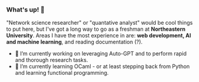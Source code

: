 ### What's up! 🤟

"Network science researcher" or "quantative analyst" would be cool things to put here, but I've got a long way to go as a freshman at **Northeastern University**. Areas I have the most experience in are: **web development, AI and machine learning**, and reading documentation (?).  

- 🔭 I’m currently working on leveraging Auto-GPT and to perform rapid and thorough research tasks. 
- 🌱 I’m currently learning OCaml - or at least stepping back from Python and learning functional programming. 


<!--
**cadentj/cadentj** is a ✨ _special_ ✨ repository because its `README.md` (this file) appears on your GitHub profile.

Here are some ideas to get you started:

- 🔭 I’m currently working on ...
- 🌱 I’m currently learning ...
- 👯 I’m looking to collaborate on ...
- 🤔 I’m looking for help with ...
- 💬 Ask me about ...
- 📫 How to reach me: ...
- 😄 Pronouns: ...
- ⚡ Fun fact: ...
-->
